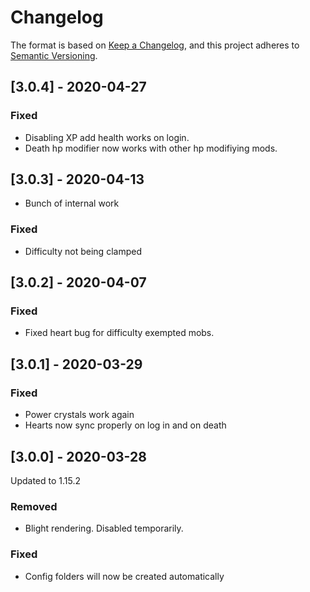 # Changelog

The format is based on [Keep a Changelog](https://keepachangelog.com/en/1.0.0/),
and this project adheres to [Semantic Versioning](https://semver.org/spec/v2.0.0.html).

## [3.0.4] - 2020-04-27
### Fixed
- Disabling XP add health works on login.
- Death hp modifier now works with other hp modifiying mods.

## [3.0.3] - 2020-04-13
- Bunch of internal work
### Fixed
- Difficulty not being clamped

## [3.0.2] - 2020-04-07
### Fixed
- Fixed heart bug for difficulty exempted mobs.

## [3.0.1] - 2020-03-29
### Fixed
- Power crystals work again
- Hearts now sync properly on log in and on death

## [3.0.0] - 2020-03-28
Updated to 1.15.2
### Removed
- Blight rendering. Disabled temporarily.
### Fixed
- Config folders will now be created automatically
